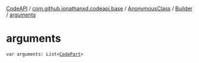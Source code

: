 [CodeAPI](../../../index.md) / [com.github.jonathanxd.codeapi.base](../../index.md) / [AnonymousClass](../index.md) / [Builder](index.md) / [arguments](.)

# arguments

`var arguments: List<`[`CodePart`](../../../com.github.jonathanxd.codeapi/-code-part/index.md)`>`